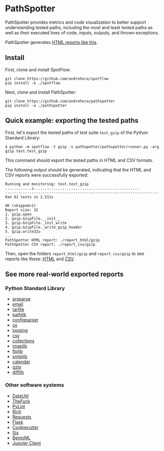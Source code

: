 # PathSpotter

PathSpotter provides metrics and code visualization to better support understanding tested paths, including the most and least tested paths as well as their executed lines of code, inputs, outputs, and thrown exceptions.

PathSpotter generates [HTML reports like this](https://andrehora.github.io/pathspotter/report_html/gzip).

## Install

First, clone and install SpotFlow:
```
git clone https://github.com/andrehora/spotflow
pip install -e ./spotflow
```

Next, clone and install PathSpotter:
```
git clone https://github.com/andrehora/pathspotter
pip install -e ./pathspotter
```

## Quick example: exporting the tested paths

First, let's export the tested paths of test suite `test_gzip` of the Python Standard Library:

```
$ python -m spotflow -t gzip -s pathspotter/pathspotter/runner.py -arg gzip test.test_gzip
```

This command should export the tested paths in HTML and CSV formats.

The following output should be generated, indicating that the HTML and CSV reports were successfully exported:

```
Running and monitoring: test.test_gzip
............s................................................
----------------------------------------------------------------------
Ran 61 tests in 2.511s

OK (skipped=1)
Report size: 32
1. gzip.open
2. gzip.GzipFile.__init__
3. gzip.GzipFile._init_write
4. gzip.GzipFile._write_gzip_header
5. gzip.write32u
...
PathSpotter HTML report: ./report_html/gzip
PathSpotter CSV report: ./report_csv/gzip
```

Then, open the folders `report_html/gzip` and `report_csv/gzip` to see reports like these: [HTML](https://andrehora.github.io/pathspotter/report_html/gzip) and [CSV](https://github.com/andrehora/pathspotter/tree/main/report_csv/gzip).

## See more real-world exported reports

### Python Standard Library

- [argparse](https://andrehora.github.io/pathspotter/report_html/argparse)
- [email](https://andrehora.github.io/pathspotter/report_html/email)
- [tarfile](https://andrehora.github.io/pathspotter/report_html/tarfile)
- [pathlib](https://andrehora.github.io/pathspotter/report_html/pathlib)
- [configparser](https://andrehora.github.io/pathspotter/report_html/configparser)
- [os](https://andrehora.github.io/pathspotter/report_html/os)
- [logging](https://andrehora.github.io/pathspotter/report_html/logging)
- [csv](https://andrehora.github.io/pathspotter/report_html/csv)
- [collections](https://andrehora.github.io/pathspotter/report_html/collections)
- [imaplib](https://andrehora.github.io/pathspotter/report_html/imaplib)
- [ftplib](https://andrehora.github.io/pathspotter/report_html/ftplib)
- [smtplib](https://andrehora.github.io/pathspotter/report_html/smtplib)
- [calendar](https://andrehora.github.io/pathspotter/report_html/calendar)
- [gzip](https://andrehora.github.io/pathspotter/report_html/gzip)
- [difflib](https://andrehora.github.io/pathspotter/report_html/difflib)

### Other software systems

- [DateUtil](https://andrehora.github.io/pathspotter/report_html/dateutil)
- [TheFuck](https://andrehora.github.io/pathspotter/report_html/thefuck)
- [PyLint](https://andrehora.github.io/pathspotter/report_html/pylint)
- [Rich](https://andrehora.github.io/pathspotter/report_html/rich)
- [Requests](https://andrehora.github.io/pathspotter/report_html/requests)
- [Flask](https://andrehora.github.io/pathspotter/report_html/flask)
- [Cookiecutter](https://andrehora.github.io/pathspotter/report_html/cookiecutter)
- [Six](https://andrehora.github.io/pathspotter/report_html/six)
- [BentoML](https://andrehora.github.io/pathspotter/report_html/bentoml)
- [Jupyter Client](https://andrehora.github.io/pathspotter/report_html/jupyter_client)